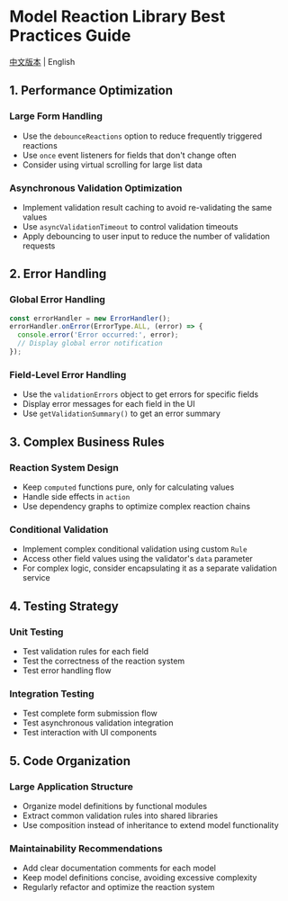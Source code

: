 # Model Reaction Library Best Practices Guide

[中文版本](BEST_PRACTICES_CN.md) | English

## 1. Performance Optimization

### Large Form Handling
- Use the `debounceReactions` option to reduce frequently triggered reactions
- Use `once` event listeners for fields that don't change often
- Consider using virtual scrolling for large list data

### Asynchronous Validation Optimization
- Implement validation result caching to avoid re-validating the same values
- Use `asyncValidationTimeout` to control validation timeouts
- Apply debouncing to user input to reduce the number of validation requests

## 2. Error Handling

### Global Error Handling
```typescript
const errorHandler = new ErrorHandler();
errorHandler.onError(ErrorType.ALL, (error) => {
  console.error('Error occurred:', error);
  // Display global error notification
});
```

### Field-Level Error Handling
- Use the `validationErrors` object to get errors for specific fields
- Display error messages for each field in the UI
- Use `getValidationSummary()` to get an error summary

## 3. Complex Business Rules

### Reaction System Design
- Keep `computed` functions pure, only for calculating values
- Handle side effects in `action`
- Use dependency graphs to optimize complex reaction chains

### Conditional Validation
- Implement complex conditional validation using custom `Rule`
- Access other field values using the validator's `data` parameter
- For complex logic, consider encapsulating it as a separate validation service

## 4. Testing Strategy

### Unit Testing
- Test validation rules for each field
- Test the correctness of the reaction system
- Test error handling flow

### Integration Testing
- Test complete form submission flow
- Test asynchronous validation integration
- Test interaction with UI components

## 5. Code Organization

### Large Application Structure
- Organize model definitions by functional modules
- Extract common validation rules into shared libraries
- Use composition instead of inheritance to extend model functionality

### Maintainability Recommendations
- Add clear documentation comments for each model
- Keep model definitions concise, avoiding excessive complexity
- Regularly refactor and optimize the reaction system